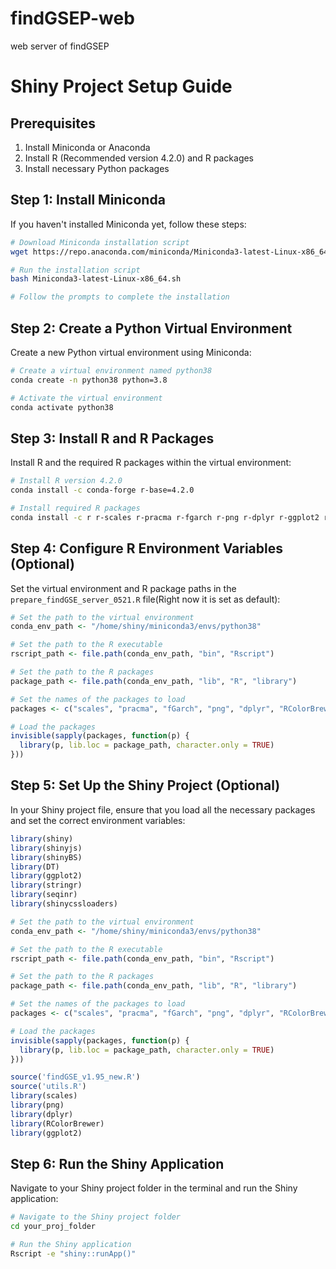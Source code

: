 # findGSEP-web
web server of findGSEP


# Shiny Project Setup Guide

## Prerequisites

1. Install Miniconda or Anaconda
2. Install R (Recommended version 4.2.0) and R packages
3. Install necessary Python packages

## Step 1: Install Miniconda

If you haven't installed Miniconda yet, follow these steps:

```bash
# Download Miniconda installation script
wget https://repo.anaconda.com/miniconda/Miniconda3-latest-Linux-x86_64.sh

# Run the installation script
bash Miniconda3-latest-Linux-x86_64.sh

# Follow the prompts to complete the installation
```

## Step 2: Create a Python Virtual Environment

Create a new Python virtual environment using Miniconda:

```bash
# Create a virtual environment named python38
conda create -n python38 python=3.8

# Activate the virtual environment
conda activate python38
```

## Step 3: Install R and R Packages

Install R and the required R packages within the virtual environment:

```bash
# Install R version 4.2.0
conda install -c conda-forge r-base=4.2.0

# Install required R packages
conda install -c r r-scales r-pracma r-fgarch r-png r-dplyr r-ggplot2 r-rcolorbrewer
```

## Step 4: Configure R Environment Variables (Optional)

Set the virtual environment and R package paths in the `prepare_findGSE_server_0521.R` file(Right now it is set as default):

```r
# Set the path to the virtual environment
conda_env_path <- "/home/shiny/miniconda3/envs/python38"

# Set the path to the R executable
rscript_path <- file.path(conda_env_path, "bin", "Rscript")

# Set the path to the R packages
package_path <- file.path(conda_env_path, "lib", "R", "library")

# Set the names of the packages to load
packages <- c("scales", "pracma", "fGarch", "png", "dplyr", "RColorBrewer")

# Load the packages
invisible(sapply(packages, function(p) {
  library(p, lib.loc = package_path, character.only = TRUE)
}))
```

## Step 5: Set Up the Shiny Project (Optional)

In your Shiny project file, ensure that you load all the necessary packages and set the correct environment variables:

```r
library(shiny)
library(shinyjs)
library(shinyBS)
library(DT)
library(ggplot2)
library(stringr)
library(seqinr)
library(shinycssloaders)

# Set the path to the virtual environment
conda_env_path <- "/home/shiny/miniconda3/envs/python38"

# Set the path to the R executable
rscript_path <- file.path(conda_env_path, "bin", "Rscript")

# Set the path to the R packages
package_path <- file.path(conda_env_path, "lib", "R", "library")

# Set the names of the packages to load
packages <- c("scales", "pracma", "fGarch", "png", "dplyr", "RColorBrewer")

# Load the packages
invisible(sapply(packages, function(p) {
  library(p, lib.loc = package_path, character.only = TRUE)
}))

source('findGSE_v1.95_new.R')
source('utils.R')
library(scales)
library(png)
library(dplyr)
library(RColorBrewer)
library(ggplot2)
```

## Step 6: Run the Shiny Application

Navigate to your Shiny project folder in the terminal and run the Shiny application:

```bash
# Navigate to the Shiny project folder
cd your_proj_folder

# Run the Shiny application
Rscript -e "shiny::runApp()"
```


